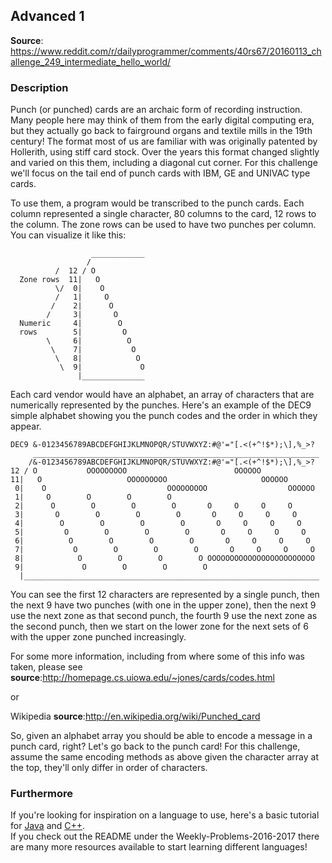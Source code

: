 ## Advanced 1
__Source__:
https://www.reddit.com/r/dailyprogrammer/comments/40rs67/20160113_challenge_249_intermediate_hello_world/

### Description

Punch (or punched) cards are an archaic form of recording instruction. Many people here may think of them from the early digital computing era, but they actually go back to fairground organs and textile mills in the 19th century! The format most of us are familiar with was originally patented by Hollerith, using stiff card stock. Over the years this format changed slightly and varied on this them, including a diagonal cut corner. For this challenge we'll focus on the tail end of punch cards with IBM, GE and UNIVAC type cards.

To use them, a program would be transcribed to the punch cards. Each column represented a single character, 80 columns to the card, 12 rows to the column. The zone rows can be used to have two punches per column. You can visualize it like this:

```
                  ____________
                 /
          /  12 / O
  Zone rows  11|   O
          \/  0|    O
          /   1|     O
         /    2|      O
        /     3|       O
  Numeric     4|        O
  rows        5|         O
        \     6|          O
         \    7|           O
          \   8|            O
           \  9|             O
               |______________
```

Each card vendor would have an alphabet, an array of characters that are numerically represented by the punches. Here's an example of the DEC9 simple alphabet showing you the punch codes and the order in which they appear.

```
DEC9 &-0123456789ABCDEFGHIJKLMNOPQR/STUVWXYZ:#@'="[.<(+^!$*);\],%_>?
     ________________________________________________________________
    /&-0123456789ABCDEFGHIJKLMNOPQR/STUVWXYZ:#@'="[.<(+^!$*);\],%_>?
12 / O           OOOOOOOOO                        OOOOOO
11|   O                   OOOOOOOOO                     OOOOOO
 0|    O                           OOOOOOOOO                  OOOOOO
 1|     O        O        O        O
 2|      O        O        O        O       O     O     O     O
 3|       O        O        O        O       O     O     O     O
 4|        O        O        O        O       O     O     O     O
 5|         O        O        O        O       O     O     O     O
 6|          O        O        O        O       O     O     O     O
 7|           O        O        O        O       O     O     O     O
 8|            O        O        O        O OOOOOOOOOOOOOOOOOOOOOOOO
 9|             O        O        O        O
  |__________________________________________________________________
```


You can see the first 12 characters are represented by a single punch, then the next 9 have two punches (with one in the upper zone), then the next 9 use the next zone as that second punch, the fourth 9 use the next zone as the second punch, then we start on the lower zone for the next sets of 6 with the upper zone punched increasingly.

For some more information, including from where some of this info was taken, please see __source__:http://homepage.cs.uiowa.edu/~jones/cards/codes.html <br>

or

Wikipedia __source__:http://en.wikipedia.org/wiki/Punched_card

So, given an alphabet array you should be able to encode a message in a punch card, right? Let's go back to the punch card! For this challenge, assume the same encoding methods as above given the character array at the top, they'll only differ in order of characters. 


### Furthermore

If you're looking for inspiration on a language to use, here's a basic tutorial for [Java](http://www.codeproject.com/Articles/2853/Java-Basics-Input-and-Output) and
[C++](http://www.cplusplus.com/doc/tutorial/basic_io/).<br>
If you check out the README under the Weekly-Problems-2016-2017 there are many more resources available to start
learning different languages!
